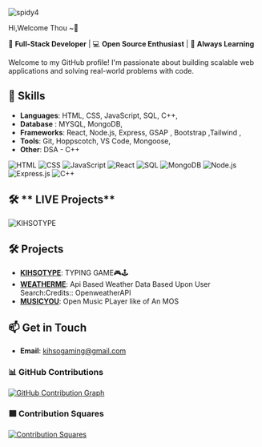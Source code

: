 ![spidy4](https://media3.giphy.com/media/v1.Y2lkPTc5MGI3NjExcGxsdjkxN2Jrc3NsdXZ6OHY1MnlidncxNjg4ZjZ5enoxdzk3N3pieCZlcD12MV9pbnRlcm5hbF9naWZfYnlfaWQmY3Q9cw/WpgugiuK6b7Biy3rOs/giphy.gif)                                                                                       
 
 Hi,Welcome Thou ~👋

🚀 **Full-Stack Developer** | 💻 **Open Source Enthusiast** | 🌱 **Always Learning**

Welcome to my GitHub profile! I'm passionate about building scalable web applications and solving real-world problems with code.

## 🔧 **Skills**
- **Languages**: HTML, CSS, JavaScript, SQL, C++,
- **Database** : MYSQL, MongoDB,
- **Frameworks**: React, Node.js, Express, GSAP , Bootstrap ,Tailwind ,  
- **Tools**: Git, Hoppscotch, VS Code, Mongoose,
- **Other**: DSA - C++


![HTML](https://img.shields.io/badge/HTML-5-orange)
![CSS](https://img.shields.io/badge/CSS-3-blue)
![JavaScript](https://img.shields.io/badge/JavaScript-ES6-yellow)
![React](https://img.shields.io/badge/React-18.2-blue)
![SQL](https://img.shields.io/badge/SQL-Structured%20Query%20Language-blue)
![MongoDB](https://img.shields.io/badge/MongoDB-NoSQL-green)
![Node.js](https://img.shields.io/badge/Node.js-18.x-green)
![Express.js](https://img.shields.io/badge/Express.js-4.x-lightgrey)
![C++](https://img.shields.io/badge/C++-17-orange)


## 🛠️ ** LIVE Projects**
![KIHSOTYPE](https://kihsotype.onrender.com)

## 🛠️ **Projects**
- **[KIHSOTYPE](https://github.com/KIHs0/KIHSOTYPE.git)**: TYPING GAME🎮🕹️
- **[WEATHERME](https://github.com/KIHs0/WeatherChecker.git)**: Api Based Weather Data Based Upon User Search:Credits:: OpenweatherAPI
- **[MUSICYOU](https://github.com/KIHs0/MusicPlayer.git)**: Open Music PLayer like of An MOS

## 📫 **Get in Touch**
- **Email**:
   kihsogaming@gmail.com

              
              

### 📊 GitHub Contributions
[![GitHub Contribution Graph](https://github-profile-summary-cards.vercel.app/api/cards/profile-details?username=KIHs0&theme=github_dark)](https://github.com/KIHs0)

### 🟩 Contribution Squares
[![Contribution Squares](https://github-profile-summary-cards.vercel.app/api/cards/productive-time?username=KIHs0&theme=github_dark)](https://github.com/KIHs0)



